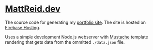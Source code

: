 # [MattReid.dev](https://mattreid.dev)

The source code for generating my [portfolio site](https://mattreid.dev). The site is hosted on [Firebase Hosting](https://firebase.google.com/docs/hosting).

Uses a simple development Node.js webserver with [Mustache](https://github.com/janl/mustache.js/) template rendering that gets data from the ommitted `./data.json` file.